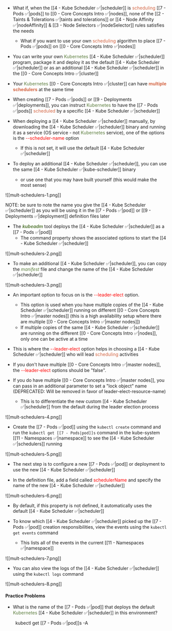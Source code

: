 - What if, when the [[4 - Kube Scheduler ✅|scheduler]] is <span style="color:#d46644">scheduling</span> [[7 - Pods ✅|pods]] to [[0 - Core Concepts Intro ✅|nodes]], none of the [[2 - Taints & Tolerations ✅|taints and tolerations]] or [[4 - Node Affinity ✅|nodeAffinity]] & [[3 - Node Selectors ✅|nodeSelector]] rules satisfies the needs
	- What if you want to use your own <span style="color:#d46644">scheduling</span> algorithm to place [[7 - Pods ✅|pods]] on [[0 - Core Concepts Intro ✅|nodes]]

- You can write your own <span style="color:#5c7e3e">Kubernetes</span> [[4 - Kube Scheduler ✅|scheduler]] program, package it and deploy it as the default [[4 - Kube Scheduler ✅|scheduler]] or as an additional [[4 - Kube Scheduler ✅|scheduler]] in the [[0 - Core Concepts Intro ✅|cluster]]

- Your <span style="color:#5c7e3e">Kubernetes</span> [[0 - Core Concepts Intro ✅|cluster]] can have <b><span style="color:#d46644">multiple schedulers</span></b> at the same time

- When creating [[7 - Pods ✅|pods]] or [[9 - Deployments ✅|deployments]], you can instruct <span style="color:#5c7e3e">Kubernetes</span> to have the [[7 - Pods ✅|pods]] <span style="color:#d46644">scheduled</span> by a specific [[4 - Kube Scheduler ✅|scheduler]]

- When deploying a [[4 - Kube Scheduler ✅|scheduler]] manually, by downloading the [[4 - Kube Scheduler ✅|scheduler]] binary and running it as a service (OS service - not <span style="color:#5c7e3e">Kubernetes</span> service), one of the options is the <span style="color:red">--scheduler-name</span> option
	- If this is not set, it will use the default [[4 - Kube Scheduler ✅|scheduler]]

- To deploy an additional [[4 - Kube Scheduler ✅|scheduler]], you can use the same [[4 - Kube Scheduler ✅|kube-scheduler]] binary
	- or use one that you may have built yourself (this would make the most sense)

![[mult-schedulers-1.png]]

NOTE: be sure to note the name you give the [[4 - Kube Scheduler ✅|scheduler]] as you will be using it in the [[7 - Pods ✅|pod]] or [[9 - Deployments ✅|deployment]] definition files later

- The <b><i><span style="color:#5c7e3e">kubeadm</span></i></b> tool deploys the [[4 - Kube Scheduler ✅|scheduler]] as a [[7 - Pods ✅|pod]]
	- The command property shows the associated options to start the [[4 - Kube Scheduler ✅|scheduler]]

![[mult-schedulers-2.png]]

* To make an additional [[4 - Kube Scheduler ✅|scheduler]], you can copy the <i><span style="color:#5c7e3e">manifest</span></i> file and change the name of the [[4 - Kube Scheduler ✅|scheduler]]

![[mult-schedulers-3.png]]

- An important option to focus on is the <span style="color:red">--leader-elect</span> option.
	- This option is used when you have multiple copies of the [[4 - Kube Scheduler ✅|scheduler]] running on different [[0 - Core Concepts Intro ✅|master nodes]] (this is a high availability setup where there are multiple [[0 - Core Concepts Intro ✅|master nodes]])
	- If multiple copies of the same [[4 - Kube Scheduler ✅|scheduler]] are running on the different [[0 - Core Concepts Intro ✅|nodes]], only one can be active at a time

- This is where the <span style="color:red">--leader-elect</span> option helps in choosing a [[4 - Kube Scheduler ✅|scheduler]] who will lead <span style="color:#d46644">scheduling</span> activities

- If you don't have multiple [[0 - Core Concepts Intro ✅|master nodes]], the <span style="color:red">--leader-elect</span> options should be "false".

- If you do have multiple [[0 - Core Concepts Intro ✅|master nodes]], you can pass in an additional parameter to set a "lock object" name (DEPRECATED: Will be removed in favor of leader-elect-resource-name)
	- This is to differentiate the new custom [[4 - Kube Scheduler ✅|scheduler]] from the default during the leader election process

![[mult-schedulers-4.png]]

- Create the [[7 - Pods ✅|pod]] using the `kubectl create` command and run the `kubectl get [[7 - Pods|pod]]s` command in the kube-system [[11 - Namespaces ✅|namespace]] to see the [[4 - Kube Scheduler ✅|schedulers]] running

![[mult-schedulers-5.png]]

- The next step is to configure a new [[7 - Pods ✅|pod]] or deployment to use the new [[4 - Kube Scheduler ✅|scheduler]]

- In the definition file, add a field called <span style="color:red">schedulerName</span> and specify the name of the new [[4 - Kube Scheduler ✅|scheduler]]

![[mult-schedulers-6.png]]

- By default, if this property is not defined, it automatically uses the default [[4 - Kube Scheduler ✅|scheduler]]

- To know which [[4 - Kube Scheduler ✅|scheduler]] picked up the [[7 - Pods ✅|pod]] creation responsibilities, view the events using the `kubectl get events` command
	- This lists all of the events in the current [[11 - Namespaces ✅|namespace]]

![[mult-schedulers-7.png]]

- You can also view the logs of the [[4 - Kube Scheduler ✅|scheduler]] using the `kubectl logs` command

![[mult-schedulers-8.png]]

#### Practice Problems

- What is the name of the [[7 - Pods ✅|pod]] that deploys the default <span style="color:#5c7e3e">Kubernetes</span> [[4 - Kube Scheduler ✅|scheduler]] in this environment?

        kubectl get [[7 - Pods ✅|pod]]s -A